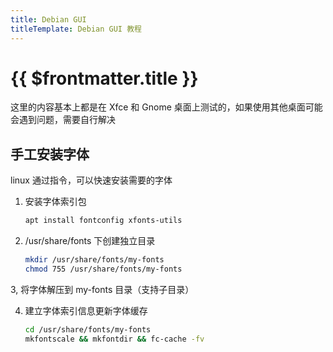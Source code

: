 ```yaml
---
title: Debian GUI
titleTemplate: Debian GUI 教程
---
```


# {{ $frontmatter.title }}

这里的内容基本上都是在 Xfce 和 Gnome 桌面上测试的，如果使用其他桌面可能会遇到问题，需要自行解决

## 手工安装字体

linux 通过指令，可以快速安装需要的字体

1. 安装字体索引包

   ```bash
   apt install fontconfig xfonts-utils
   ```

2. /usr/share/fonts 下创建独立目录

   ```bash
   mkdir /usr/share/fonts/my-fonts
   chmod 755 /usr/share/fonts/my-fonts
   ```

3, 将字体解压到 my-fonts 目录（支持子目录）

4. 建立字体索引信息更新字体缓存

   ```bash
   cd /usr/share/fonts/my-fonts
   mkfontscale && mkfontdir && fc-cache -fv
   ```
